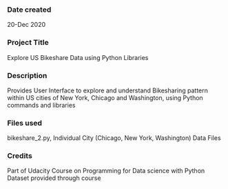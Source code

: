 ### Date created
20-Dec 2020
### Project Title
Explore US Bikeshare Data using Python Libraries
### Description
Provides User Interface to explore and understand Bikesharing pattern within US cities of New York, Chicago and Washington, using Python commands and libraries
### Files used
bikeshare_2.py, Individual City (Chicago, New York, Washington) Data Files
### Credits
Part of Udacity Course on Programming for Data science with Python
Dataset provided through course

